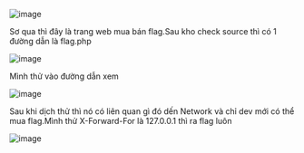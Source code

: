 ![image](https://github.com/Llam-a/BUUCTF/assets/115911041/2825d6c2-5787-45cb-b00b-22420cbab5f7)

Sơ qua thì đây là trang web mua bán flag.Sau kho check source thì có 1 đường dẫn là flag.php

![image](https://github.com/Llam-a/BUUCTF/assets/115911041/b98e965e-ca3b-43bd-a507-7f30aba32b6d)

Mình thử vào đường dẫn xem 

![image](https://github.com/Llam-a/BUUCTF/assets/115911041/35a36540-3c9a-4e56-9651-4e48d77650cf)

Sau khi dịch thử thì nó có liên quan gì đó dến Network và chỉ dev mới có thể mua flag.Mình thử X-Forward-For là 127.0.0.1 thì ra flag luôn

![image](https://github.com/Llam-a/BUUCTF/assets/115911041/2095ef4e-593a-42d8-ab79-86e8b94f0de2)
